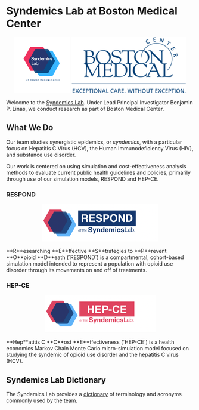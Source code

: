 # Syndemics Lab at Boston Medical Center
<p align="center">
<img src="./images/SyndemicsLab.png" alt="Syndemics Lab Logo" height="150px" />
<img src="./images/BMC.png" alt="BMC Logo" height="150px" />
</p>

Welcome to the [Syndemics Lab](https://syndemicslab.org). Under Lead Principal Investigator Benjamin P. Linas, we conduct research as part of Boston Medical Center.

## What We Do
Our team studies synergistic epidemics, or *syndemics*, with a particular focus on Hepatitis C Virus (HCV), the Human Immunodeficiency Virus (HIV), and substance use disorder.

Our work is centered on using simulation and cost-effectiveness analysis methods to evaluate current public health guidelines and policies, primarily through use of our simulation models, RESPOND and HEP-CE.

### RESPOND
<p align="center">
<img src="./images/RESPOND.png" alt="RESPOND Logo" height="100" />
</p>
**R**esearching **E**ffective **S**trategies to **P**revent **O**pioid **D**eath (`RESPOND`) is a compartmental, cohort-based simulation model intended to represent a population with opioid use disorder through its movements on and off of treatments.

### HEP-CE
<p align="center">
<img src="./images/HEPCE.png" alt="HEP-CE Logo" height="100" />
</p>
**Hep**atitis C **C**ost **E**ffectiveness (`HEP-CE`) is a health economics Markov Chain Monte Carlo micro-simulation model focused on studying the syndemic of opioid use disorder and the hepatitis C virus (HCV).

## Syndemics Lab Dictionary
The Syndemics Lab provides a [dictionary](https://bmcorg-my.sharepoint.com/:w:/g/personal/matthew_carroll_bmc_org/ESQbDqLmKg9Agmj3YprAg7EB-VTvxtY9mQZ_3RyZWKnr7Q?e=h3GFgv) of terminology and acronyms commonly used by the team.
